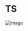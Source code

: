
# TS


![image](https://github.com/AdTekDev/STEAM/assets/18588011/d55c7e6a-1607-47a1-9a74-2d34b212ffea)


